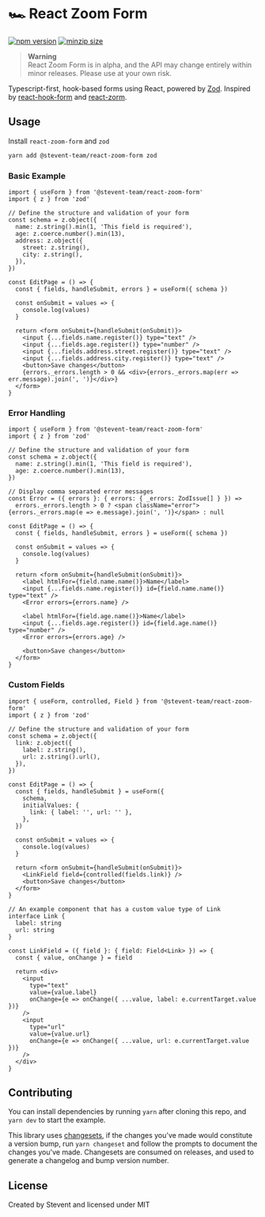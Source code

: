 # 🏎️ React Zoom Form

[![npm version](https://img.shields.io/npm/v/@stevent-team/react-zoom-form)](https://www.npmjs.com/package/@stevent-team/react-zoom-form)
[![minzip size](https://img.shields.io/bundlephobia/minzip/@stevent-team/react-zoom-form)](https://bundlephobia.com/package/@stevent-team/react-zoom-form)

> **Warning**<br>
> React Zoom Form is in alpha, and the API may change entirely within minor releases. Please use at your own risk.

Typescript-first, hook-based forms using React, powered by [Zod](https://github.com/colinhacks/zod). Inspired by [react-hook-form](https://github.com/react-hook-form/react-hook-form) and [react-zorm](https://github.com/esamattis/react-zorm).

## Usage

Install `react-zoom-form` and `zod`

```bash
yarn add @stevent-team/react-zoom-form zod
```

### Basic Example

```tsx
import { useForm } from '@stevent-team/react-zoom-form'
import { z } from 'zod'

// Define the structure and validation of your form
const schema = z.object({
  name: z.string().min(1, 'This field is required'),
  age: z.coerce.number().min(13),
  address: z.object({
    street: z.string(),
    city: z.string(),
  }),
})

const EditPage = () => {
  const { fields, handleSubmit, errors } = useForm({ schema })

  const onSubmit = values => {
    console.log(values)
  }

  return <form onSubmit={handleSubmit(onSubmit)}>
    <input {...fields.name.register()} type="text" />
    <input {...fields.age.register()} type="number" />
    <input {...fields.address.street.register()} type="text" />
    <input {...fields.address.city.register()} type="text" />
    <button>Save changes</button>
    {errors._errors.length > 0 && <div>{errors._errors.map(err => err.message).join(', ')}</div>}
  </form>
}
```

### Error Handling

```tsx
import { useForm } from '@stevent-team/react-zoom-form'
import { z } from 'zod'

// Define the structure and validation of your form
const schema = z.object({
  name: z.string().min(1, 'This field is required'),
  age: z.coerce.number().min(13),
})

// Display comma separated error messages
const Error = ({ errors }: { errors: { _errors: ZodIssue[] } }) =>
  errors._errors.length > 0 ? <span className="error">{errors._errors.map(e => e.message).join(', ')}</span> : null

const EditPage = () => {
  const { fields, handleSubmit, errors } = useForm({ schema })

  const onSubmit = values => {
    console.log(values)
  }

  return <form onSubmit={handleSubmit(onSubmit)}>
    <label htmlFor={field.name.name()}>Name</label>
    <input {...fields.name.register()} id={field.name.name()} type="text" />
    <Error errors={errors.name} />

    <label htmlFor={field.age.name()}>Name</label>
    <input {...fields.age.register()} id={field.age.name()} type="number" />
    <Error errors={errors.age} />

    <button>Save changes</button>
  </form>
}
```

### Custom Fields

```tsx
import { useForm, controlled, Field } from '@stevent-team/react-zoom-form'
import { z } from 'zod'

// Define the structure and validation of your form
const schema = z.object({
  link: z.object({
    label: z.string(),
    url: z.string().url(),
  }),
})

const EditPage = () => {
  const { fields, handleSubmit } = useForm({
    schema,
    initialValues: {
      link: { label: '', url: '' },
    },
  })

  const onSubmit = values => {
    console.log(values)
  }

  return <form onSubmit={handleSubmit(onSubmit)}>
    <LinkField field={controlled(fields.link)} />
    <button>Save changes</button>
  </form>
}

// An example component that has a custom value type of Link
interface Link {
  label: string
  url: string
}

const LinkField = ({ field }: { field: Field<Link> }) => {
  const { value, onChange } = field

  return <div>
    <input
      type="text"
      value={value.label}
      onChange={e => onChange({ ...value, label: e.currentTarget.value })}
    />
    <input
      type="url"
      value={value.url}
      onChange={e => onChange({ ...value, url: e.currentTarget.value })}
    />
  </div>
}
```

## Contributing

You can install dependencies by running `yarn` after cloning this repo, and `yarn dev` to start the example.

This library uses [changesets](https://github.com/changesets/changesets), if the changes you've made would constitute a version bump, run `yarn changeset` and follow the prompts to document the changes you've made. Changesets are consumed on releases, and used to generate a changelog and bump version number.

## License

Created by Stevent and licensed under MIT
